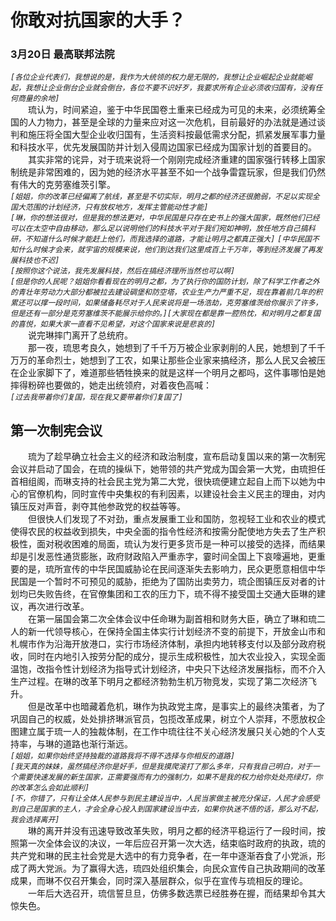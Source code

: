 # 你敢对抗国家的大手？
### 3月20日 最高联邦法院
*```[各位企业代表们，我想说的是，我作为大统领的权力是无限的，我想让企业崛起企业就能崛起，我想让企业倒台企业就会倒台，各位不要不识好歹，我要求所有企业必须收归国有，没有任何商量的余地]```*  
&emsp;&emsp;琉认为，时间紧迫，鉴于中华民国卷土重来已经成为可见的未来，必须统筹全国的人力物力，甚至是全球的力量来应对这一次危机，目前最好的办法就是通过谈判和施压将全国大型企业收归国有，生活资料按最低需求分配，抓紧发展军事力量和科技水平，优先发展国防并计划入侵周边国家已经成为国家计划的首要目的。  
&emsp;&emsp;其实非常的诧异，对于琉来说将一个刚刚完成经济重建的国家强行转移上国家制统是非常困难的，因为她的经济水平甚至不如一个战争雷霆玩家，但是我们仍然有伟大的克劳塞维茨引擎。  
*```[姐姐，你的改革已经偏离了航线，甚至是不切实际，明月之都的经济还很脆弱，不足以实现全国大范围的计划经济，只有放权地方，发挥主管能动性才能]```*  
*```[琳，你的想法很对，但是我的想法更对，中华民国是只存在史书上的强大国家，既然他们已经可以在太空中自由移动，那么足以说明他们的科技水平对于我们宛如神明，放任地方自己搞科研，不知道什么时候才能赶上他们，而我选择的道路，才能让明月之都真正强大]```*
*```[中华民国不知什么时候才会来，就宇宙的规模来说，他们到达我们这里成百上千万年，等到经济发展了再发展科技也不迟]```*  
*```[按照你这个说法，我先发展科技，然后在搞经济理所当然也可以啊]```*  
*```[但是你的人民呢？姐姐你看看现在的明月之都，为了执行你的国防计划，除了科学工作者之外的青壮年劳动力大部分都被拉去建设碉堡和防空塔，农业生产力严重不足，现在靠着前几年的积累还可以撑一段时间，如果储备耗尽对于人民来说将是一场浩劫，克劳塞维茨给你展示了许多，但是还有一部分是克劳塞维茨不能展示给你的。][大家现在都是靠一腔热忱，和对明月之都复国的喜悦，如果大家一直看不见希望，对这个国家来说是悲哀的]```*  
&emsp;&emsp;说完琳摔门离开了总统府。  
&emsp;&emsp;那一夜，琉思考良久，她想到了千千万万被企业家剥削的人民，她想到了千千万万的革命烈士，她想到了工农，如果让那些企业家来搞经济，那么人民又会被压在企业家脚下了，难道那些牺牲换来的就是这样一个明月之都吗，这件事哪怕是她摔得粉碎也要做的，她走出统领府，对着夜色高喊：  
*```[过去我带着你们复国，现在我又要带着你们复国了]```*  
## 第一次制宪会议
&emsp;&emsp;琉为了趁早确立社会主义的经济和政治制度，宣布启动复国以来的第一次制宪会议并启动了国会，在琉的操纵下，她带领的共产党成为国会第一大党，由琉担任首相组阁，而琳支持的社会民主党为第二大党，很快琉便建立起自上而下以她为中心的官僚机构，同时宣传中央集权的有利因素，以建设社会主义民主的理由，对内镇压反对声音，剥夺其他参政党的权益等等。  
&emsp;&emsp;但很快人们发现了不对劲，重点发展重工业和国防，忽视轻工业和农业的模式使得农民的权益收到损失，中央全面的指令性经济和按需分配使地方失去了生产积极性，面对税收困难的局面，琉认为发行更多货币是一种可以接受的选择，而结果却是引发恶性通货膨胀，政府财政陷入严重赤字，霎时间全国上下哀嚎遍地，更重要的是，琉所宣传的中华民国威胁论在民间逐渐失去影响力，民众更愿意相信中华民国是一个暂时不可预见的威胁，拒绝为了国防出卖劳力，琉企图镇压反对者的计划均已失败告终，在官僚集团和工农的压力下，琉不得不接受国土交通大臣琳的建议，再次进行改革。  
&emsp;&emsp;在第一届国会第二次全体会议中任命琳为副首相和财务大臣，确立了琳和琉二人的新一代领导核心，在保持全国主体实行计划经济不变的前提下，开放金山市和札幌市作为沿海开放港口，实行市场经济体制，承担内地转移支付以及部分政府税收，同时在内地引入按劳分配的成分，提示生成积极性，加大农业投入，实现全面温饱，改指令性计划经济为指导式计划经济，中央只下达经济发展指标，而不介入生产过程。在琳的改革下明月之都经济勃勃生机万物竞发，实现了第二次经济飞升。  
&emsp;&emsp;但是改革中也暗藏着危机，琳作为执政党主席，是事实上的最终决策者，为了巩固自己的权威，处处排挤琳派官员，包揽改革成果，树立个人崇拜，不愿放权企图建立属于琉一人的独裁体制，在工作中琉往往不关心经济发展只关心她的个人支持率，与琳的道路也渐行渐远。  
*```[姐姐，如果你始终坚持独裁的道路我将不得不选择与你相反的道路]```*  
*```[我天真的妹妹，虽然搞经济你是好手，但是我摸爬滚打了那么多年，只有我自己明白，对于一个需要快速发展的新生国家，正需要强而有力的强制力，如果不是我的权力给你处处亮绿灯，你的改革怎么会如此顺利]```*  
*```[不，你错了，只有让全体人民参与到民主建设当中，人民当家做主被充分保证，人民才会感受到自己是国家的主人，才会全身心投入到国家建设当中去，如果你执迷不悟的话，那么对不起，我会选择离开]```*  
&emsp;&emsp;琳的离开并没有迅速导致改革失败，明月之都的经济平稳运行了一段时间，按照第一次全体会议的决议，一年后应召开第一次大选，结束临时政府的执政，琉的共产党和琳的民主社会党是大选中的有力竞争者，在一年中逐渐吞食了小党派，形成了两大党派。为了赢得大选，琉四处组织集会，向民众宣传自己执政期间的改革成果，而琳不仅召开集会，同时深入基层群众，似乎在宣传与琉相反的理论。    
&emsp;&emsp;一年后大选召开，琉信誓旦旦，仿佛多数选票已经胜券在握，而结果却令其大惊失色。  
